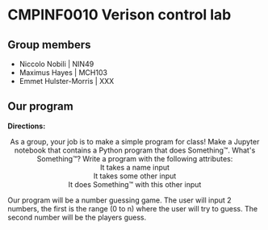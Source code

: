 # CMPINF0010 Verison control lab

## Group members

- Niccolo Nobili | NIN49
- Maximus Hayes | MCH103
- Emmet Hulster-Morris | XXX

## Our program

**Directions:**

<div align='center'>
As a group, your job is to make a simple program for class! Make a Jupyter notebook that contains a Python program that does Something™. What's Something™? Write a program with the following attributes:
<br />
It takes a name input
<br />
It takes some other input
<br />
It does Something™ with this other input
</div>

Our program will be a number guessing game. The user will input 2 numbers, the first is the range (0 to n) where the user will try to guess. The second number will be the players guess.